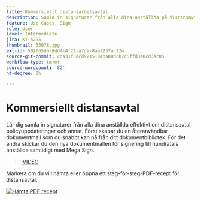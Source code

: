 ```yaml
---
title: Kommersiellt distansarbetsavtal
description: Samla in signaturer från alla dina anställda på distansavtal
feature: Use Cases, Sign
role: User
level: Intermediate
jira: KT-5295
thumbnail: 33978.jpg
exl-id: 502f65db-8dd4-4f21-a7da-8aaf237ac224
source-git-commit: cda31f3acd9215184ba88dcb7c5ffd3e0cd3ac05
workflow-type: tm+mt
source-wordcount: '82'
ht-degree: 0%

---
```


# Kommersiellt distansavtal

Lär dig samla in signaturer från alla dina anställda effektivt om distansavtal, policyuppdateringar och annat. Först skapar du en återanvändbar dokumentmall som du snabbt kan nå från ditt dokumentbibliotek. För det andra skickar du den nya dokumentmallen för signering till hundratals anställda samtidigt med Mega Sign.

>[!VIDEO](https://video.tv.adobe.com/v/33978?quality=12&learn=on&hidetitle=true)

Markera om du vill hämta eller öppna ett steg-för-steg-PDF-recept för distansavtal.

[![Hämta PDF recept](../assets/acrobat_PDF_96.png)](../assets/UseCaseRecipe-EN-UsingMegaSign.pdf)
